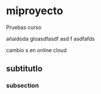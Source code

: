 # miproyecto
Pruebas curso

añaidoda gloasdfasdf
asd
f
asdfafds

cambio s en online cloud

## subtitutlo

### subsection
